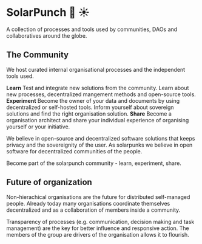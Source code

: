 # SolarPunch :muscle: :sunny:

A collection of processes and tools used by communities, DAOs and collaboratives around the globe.

## The Community

We host curated internal organisational processes and the independent tools used. 

**Learn**
Test and integrate new solutions from the community. Learn about new processes, decentralized mangement methods and open-source tools. 
**Experiment**
Become the owner of your data and documents by using decentralized or self-hosted tools. Inform yourself about sovereign solutions and find the right organisation solution. 
**Share** 
Become a organisation architect and share your individual experience of organising yourself or your initiative. 

We believe in open-source and decentralized software solutions that keeps privacy and the sovereignity of the user. As solarpunks we believe in open software for decentralized communities of the people. 

Become part of the solarpunch community - learn, experiment, share. 

## Future of organization

Non-hierachical organisations are the future for distributed self-managed people. Already today many organisations coordinate themselves decentralized and as a collaboration of members inside a community. 

Transparency of processes (e.g. communication, decision making and task management) are the key for better influence and responsive action. The members of the group are drivers of the organisation allows it to flourish.
